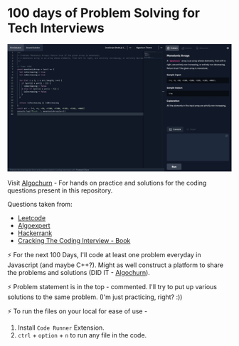 # 100 days of Problem Solving for Tech Interviews

<img src="https://github.com/manuarora700/100-days-interview-preparation/blob/main/_static/Screenshot%202022-05-26%20at%202.15.18%20AM.png" alt="landing" />

Visit [Algochurn](https://algochurn.com) - For hands on practice and solutions for the coding questions present in this repository.

Questions taken from: 
- [Leetcode](https://leetcode.com)
- [Algoexpert](https://algoexpert.io)
- [Hackerrank](https://hackerrank.com)
- [Cracking The Coding Interview - Book](https://www.crackingthecodinginterview.com/)

⚡️ For the next 100 Days, I'll code at least one problem everyday in Javascript (and maybe C++?). Might as well construct a platform to share the problems and solutions (DID IT - [Algochurn](https://algochurn.com)).

⚡️ Problem statement is in the top - commented. I'll try to put up various solutions to the same problem. (I'm just practicing, right? :))

⚡️ To run the files on your local for ease of use -

1. Install `Code Runner` Extension.
2. `ctrl` + `option` + `n` to run any file in the code.
